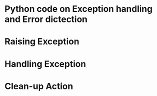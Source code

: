 # Python code on Exception handling and Error dictection
# Raising Exception
# Handling Exception
# Clean-up Action
